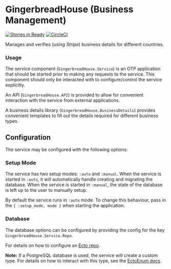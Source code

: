 # GingerbreadHouse (Business Management)

[![Stories in Ready](https://badge.waffle.io/ZURASTA/gingerbread_house.png?label=ready&title=Ready)](https://waffle.io/ZURASTA/gingerbread_house?utm_source=badge)
[![CircleCI](https://circleci.com/gh/ZURASTA/gingerbread_house.svg?style=svg)](https://circleci.com/gh/ZURASTA/gingerbread_house)

Manages and verifies (_using Stripe_) business details for different countries.


### Usage

The service component (`GingerbreadHouse.Service`) is an OTP application that should be started prior to making any requests to the service. This component should only be interacted with to configure/control the service explicitly.

An API (`GingerbreadHouse.API`) is provided to allow for convenient interaction with the service from external applications.

A business details library (`GingerbreadHouse.BusinessDetails`) provides convenient templates to fill out the details required for different business types.


## Configuration

The service may be configured with the following options:

### Setup Mode

The service has two setup modes: `:auto` and `:manual`. When the service is started in `:auto`, it will automatically handle creating and migrating the database. When the service is started in `:manual`, the state of the database is left up to the user to manually setup.

By default the service runs in `:auto` mode. To change this behaviour, pass in the `{ :setup_mode, mode }` when starting the application.

### Database

The database options can be configured by providing the config for the key `GingerbreadHouse.Service.Repo`.

For details on how to configure an [Ecto repo](https://hexdocs.pm/ecto/Ecto.Repo.html).

__Note:__ If a PostgreSQL database is used, the service will create a custom type. For details on how to interact with this type, see the [EctoEnum docs](http://hexdocs.pm/ecto_enum).
